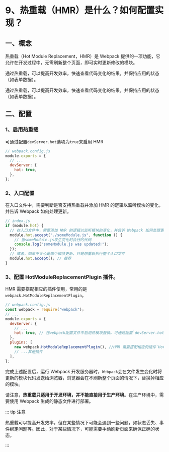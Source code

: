 # 9、热重载（HMR）是什么？如何配置实现？

## 一、概念

热重载（Hot Module Replacement，HMR）是 Webpack 提供的一项功能，它允许在开发过程中，无需刷新整个页面，即可实时更新修改的模块。

通过热重载，可以提高开发效率，快速查看代码变化的结果，并保持应用的状态（如表单数据）。

通过热重载，可以提高开发效率，快速查看代码变化的结果，并保持应用的状态（如表单数据）。

## 二、配置

### 1、启用热重载

可通过配置`devServer.hot`选项为`true`来启用 HMR

```javascript
// webpack.config.js
module.exports = {
  // ...
  devServer: {
    hot: true,
  },
};
```

### 2、入口配置

在入口文件中，需要判断是否支持热重载并添加 HMR 的逻辑以监听模块的变化，并告诉 Webpack 如何处理更新。

```javascript
// index.js
if (module.hot) {
  // 在入口文件中，需要添加 HMR 的逻辑以监听模块的变化，并告诉 Webpack 如何处理更新。
  module.hot.accept("./someModule.js", function () {
    // 当someModule.js发生变化时执行的代码
    console.log("someModule.js was updated!");
  });
  // 或者，如果不关心是哪个模块更新，只是想重新执行整个入口文件
  module.hot.accept(); // 推荐
}
```

### 3、配置 HotModuleReplacementPlugin 插件。

HMR 需要搭配相应的插件使用，常用的是`webpack.HotModuleReplacementPlugin`。

```javascript
// webpack.config.js
const webpack = require("webpack");
// ...
module.exports = {
  devServer: {
    // ...
    hot: true, // 在webpack配置文件中启用热模块替换。可通过配置`devServer.hot`选项为`true`来启用 HMR
  },
  plugins: [
    new webpack.HotModuleReplacementPlugin(), //HMR 需要搭配相应的插件`HotModuleReplacementPlugin`使用。
    // ...其他插件
  ],
};
```

完成上述配置后，运行 Webpack 开发服务器时，`Webpack`会在文件发生变化时将更新的模块代码发送给浏览器，浏览器会在不刷新整个页面的情况下，替换掉相应的模块。

请注意，**热重载只适用于开发环境，并不能直接用于生产环境**。在生产环境中，需要使用 Webpack 生成的静态文件进行部署。

::: tip 注意

热重载可以提高开发效率，但在某些情况下可能会遇到一些问题，如状态丢失、事件绑定问题等。因此，对于某些情况下，可能需要手动刷新页面来确保正确的状态。

:::
